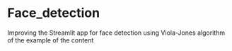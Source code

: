 # Face_detection
Improving the Streamlit app for face detection using Viola-Jones algorithm of the example of the content
